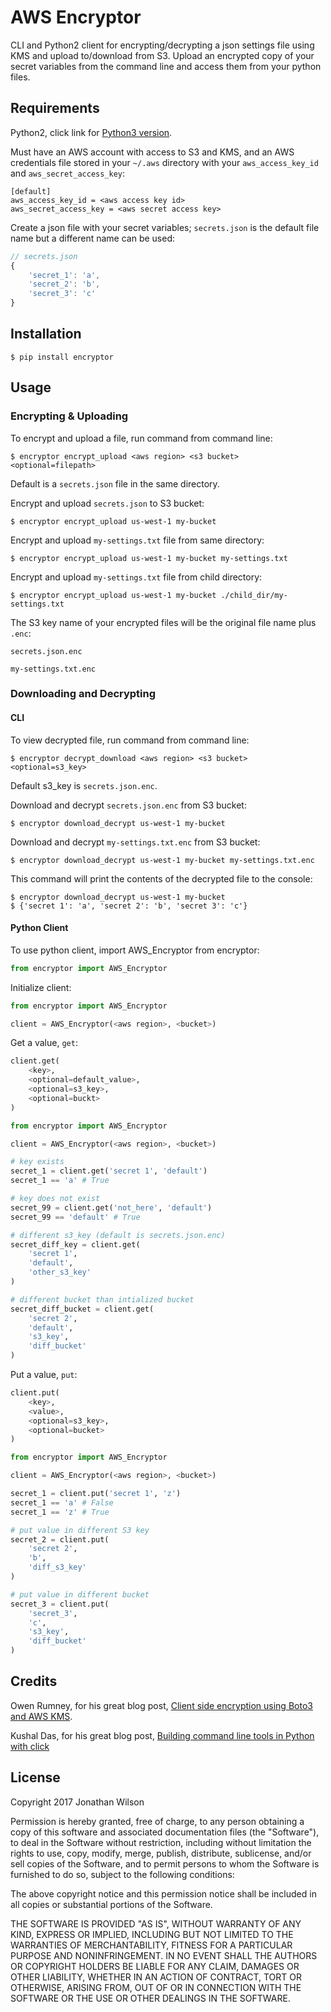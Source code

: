 # AWS Encryptor
CLI and Python2 client for encrypting/decrypting a json settings file using KMS and upload to/download from S3.  Upload an encrypted copy of your secret variables from the command line and access them from your python files.
## Requirements
Python2, click link for [Python3 version](https://github.com/jonwils24/encryptor3).

Must have an AWS account with access to S3 and KMS, and an AWS credentials file stored in your `~/.aws` directory with your `aws_access_key_id` and `aws_secret_access_key`:

```shell
[default]
aws_access_key_id = <aws access key id>
aws_secret_access_key = <aws secret access key>
```

Create a json file with your secret variables; `secrets.json` is the default file name but a different name can be used:

```javascript
// secrets.json
{ 
    'secret_1': 'a',
    'secret_2': 'b',
    'secret_3': 'c'
}
```
## Installation
```shell
$ pip install encryptor
```
## Usage
### Encrypting & Uploading
To encrypt and upload a file, run command from command line:

```shell
$ encryptor encrypt_upload <aws region> <s3 bucket> <optional=filepath>
```

Default is a `secrets.json` file in the same directory.

Encrypt and upload `secrets.json` to S3 bucket:

```shell
$ encryptor encrypt_upload us-west-1 my-bucket
```

Encrypt and upload `my-settings.txt` file from same directory:

```shell
$ encryptor encrypt_upload us-west-1 my-bucket my-settings.txt
```
Encrypt and upload `my-settings.txt` file from child directory:

```shell
$ encryptor encrypt_upload us-west-1 my-bucket ./child_dir/my-settings.txt
```

The S3 key name of your encrypted files will be the original file name plus `.enc`:

`secrets.json.enc`

`my-settings.txt.enc`

### Downloading and Decrypting
#### CLI
To view decrypted file, run command from command line:

```shell
$ encryptor decrypt_download <aws region> <s3 bucket> <optional=s3_key>
```
Default s3_key is `secrets.json.enc`.

Download and decrypt `secrets.json.enc` from S3 bucket:

```shell
$ encryptor download_decrypt us-west-1 my-bucket
```

Download and decrypt `my-settings.txt.enc` from S3 bucket:

```shell
$ encryptor download_decrypt us-west-1 my-bucket my-settings.txt.enc
```
This command will print the contents of the decrypted file to the console:

```shell
$ encryptor download_decrypt us-west-1 my-bucket
$ {'secret 1': 'a', 'secret 2': 'b', 'secret 3': 'c'}
```
#### Python Client
To use python client, import AWS_Encryptor from encryptor:

```python
from encryptor import AWS_Encryptor
```
Initialize client:

```python
from encryptor import AWS_Encryptor

client = AWS_Encryptor(<aws region>, <bucket>)
```
Get a value, `get`:

```python
client.get(
    <key>,
    <optional=default_value>,
    <optional=s3_key>, 
    <optional=buckt>
)
```

```python
from encryptor import AWS_Encryptor

client = AWS_Encryptor(<aws region>, <bucket>)

# key exists
secret_1 = client.get('secret 1', 'default')
secret_1 == 'a' # True

# key does not exist
secret_99 = client.get('not_here', 'default')
secret_99 == 'default' # True

# different s3_key (default is secrets.json.enc)
secret_diff_key = client.get(
    'secret 1',
    'default',
    'other_s3_key'
)

# different bucket than intialized bucket
secret_diff_bucket = client.get(
    'secret 2',
    'default',
    's3_key',
    'diff_bucket'
)
```
Put a value, `put`:

```python
client.put(
    <key>,
    <value>,
    <optional=s3_key>,
    <optional=bucket>
)
```

```python
from encryptor import AWS_Encryptor

client = AWS_Encryptor(<aws region>, <bucket>)

secret_1 = client.put('secret 1', 'z')
secret_1 == 'a' # False
secret_1 == 'z' # True

# put value in different S3 key
secret_2 = client.put(
    'secret 2',
    'b',
    'diff_s3_key'
)

# put value in different bucket
secret_3 = client.put(
    'secret_3',
    'c',
    's3_key',
    'diff_bucket'
)
```

## Credits
Owen Rumney, for his great blog post, [Client side encryption using Boto3 and AWS KMS](http://www.owenrumney.co.uk/2015/01/06/Boto3-client-side-encryption-using-KMS.html).

Kushal Das, for his great blog post, [Building command line tools in Python with click](https://kushaldas.in/posts/building-command-line-tools-in-python-with-click.html)
## License
Copyright 2017 Jonathan Wilson

Permission is hereby granted, free of charge, to any person obtaining a copy of this software and associated documentation files (the "Software"), to deal in the Software without restriction, including without limitation the rights to use, copy, modify, merge, publish, distribute, sublicense, and/or sell copies of the Software, and to permit persons to whom the Software is furnished to do so, subject to the following conditions:

The above copyright notice and this permission notice shall be included in all copies or substantial portions of the Software.

THE SOFTWARE IS PROVIDED "AS IS", WITHOUT WARRANTY OF ANY KIND, EXPRESS OR IMPLIED, INCLUDING BUT NOT LIMITED TO THE WARRANTIES OF MERCHANTABILITY, FITNESS FOR A PARTICULAR PURPOSE AND NONINFRINGEMENT. IN NO EVENT SHALL THE AUTHORS OR COPYRIGHT HOLDERS BE LIABLE FOR ANY CLAIM, DAMAGES OR OTHER LIABILITY, WHETHER IN AN ACTION OF CONTRACT, TORT OR OTHERWISE, ARISING FROM, OUT OF OR IN CONNECTION WITH THE SOFTWARE OR THE USE OR OTHER DEALINGS IN THE SOFTWARE.
